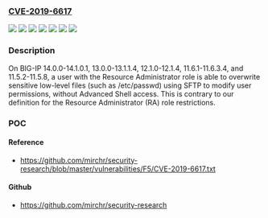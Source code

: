 ### [CVE-2019-6617](https://cve.mitre.org/cgi-bin/cvename.cgi?name=CVE-2019-6617)
![](https://img.shields.io/static/v1?label=Product&message=BIG-IP%20(LTM%2C%20AAM%2C%20AFM%2C%20Analytics%2C%20APM%2C%20ASM%2C%20DNS%2C%20Edge%20Gateway%2C%20FPS%2C%20GTM%2C%20Link%20Controller%2C%20PEM%2C%20WebAccelerator)&color=blue)
![](https://img.shields.io/static/v1?label=Version&message=11.5.2-11.5.8%20&color=brightgreen)
![](https://img.shields.io/static/v1?label=Version&message=11.6.1-11.6.3.4%20&color=brightgreen)
![](https://img.shields.io/static/v1?label=Version&message=12.1.0-12.1.4%20&color=brightgreen)
![](https://img.shields.io/static/v1?label=Version&message=13.0.0-13.1.1.4%20&color=brightgreen)
![](https://img.shields.io/static/v1?label=Version&message=14.0.0-14.1.0.1%20&color=brightgreen)
![](https://img.shields.io/static/v1?label=Vulnerability&message=Privilege%20Escalation&color=brightgreen)

### Description

On BIG-IP 14.0.0-14.1.0.1, 13.0.0-13.1.1.4, 12.1.0-12.1.4, 11.6.1-11.6.3.4, and 11.5.2-11.5.8, a user with the Resource Administrator role is able to overwrite sensitive low-level files (such as /etc/passwd) using SFTP to modify user permissions, without Advanced Shell access. This is contrary to our definition for the Resource Administrator (RA) role restrictions.

### POC

#### Reference
- https://github.com/mirchr/security-research/blob/master/vulnerabilities/F5/CVE-2019-6617.txt

#### Github
- https://github.com/mirchr/security-research

